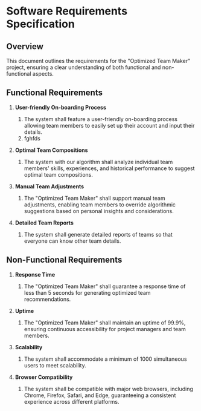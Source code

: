 # Software Requirements Specification

## Overview

This document outlines the requirements for the "Optimized Team Maker" project, ensuring a clear understanding of both functional and non-functional aspects.

## Functional Requirements

1. **User-friendly On-boarding Process**
    1. The system shall feature a user-friendly on-boarding process allowing team members to easily set up their account and input their details.
    2. fghfds

2. **Optimal Team Compositions**
    1. The system with our algorithm shall analyze individual team members' skills, experiences, and historical performance to suggest optimal team compositions.

3. **Manual Team Adjustments**
    1. The "Optimized Team Maker" shall support manual team adjustments, enabling team members to override algorithmic suggestions based on personal insights and considerations.

4. **Detailed Team Reports**
    1. The system shall generate detailed reports of teams so that everyone can know other team details.

## Non-Functional Requirements

1. **Response Time**
    1. The "Optimized Team Maker" shall guarantee a response time of less than 5 seconds for generating optimized team recommendations.

2. **Uptime**
    1. The "Optimized Team Maker" shall maintain an uptime of 99.9%, ensuring continuous accessibility for project managers and team members.

3. **Scalability**
    1. The system shall accommodate a minimum of 1000 simultaneous users to meet scalability.

4. **Browser Compatibility**
    1. The system shall be compatible with major web browsers, including Chrome, Firefox, Safari, and Edge, guaranteeing a consistent experience across different platforms.
